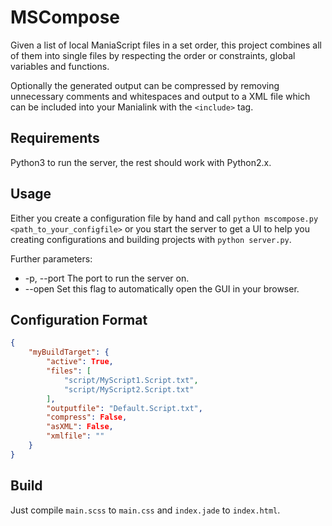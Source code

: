 MSCompose
=========
Given a list of local ManiaScript files in a set order, this project combines all of them into single files by respecting the order or constraints, global variables and functions.
  
Optionally the generated output can be compressed by removing unnecessary comments and whitespaces and output to a XML file which can be included into your Manialink with the `<include>` tag.
 
Requirements
------------
Python3 to run the server, the rest should work with Python2.x.

Usage
-----
Either you create a configuration file by hand and call `python mscompose.py <path_to_your_configfile>` or you start the server to get a UI to help you creating configurations and building projects with `python server.py`.  
  
Further parameters:  
* -p, --port <port-nr> The port to run the server on.
* --open Set this flag to automatically open the GUI in your browser.

Configuration Format
--------------------
```json
{
    "myBuildTarget": {
        "active": True,
        "files": [
        	"script/MyScript1.Script.txt",
        	"script/MyScript2.Script.txt"
        ],
        "outputfile": "Default.Script.txt",
        "compress": False,
        "asXML": False,
        "xmlfile": ""
    }
}
```

Build
-----
Just compile `main.scss` to `main.css` and `index.jade` to `index.html`.